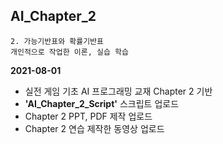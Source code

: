 ## AI_Chapter_2
	2. 가능기반표와 확률기반표
	개인적으로 작업한 이론, 실습 학습

**2021-08-01**

* 실전 게임 기초 AI 프로그래밍 교재 Chapter 2 기반
* **'AI_Chapter_2_Script'** 스크립트 업로드
* Chapter 2 PPT, PDF 제작 업로드
* Chapter 2 연습 제작한 동영상 업로드